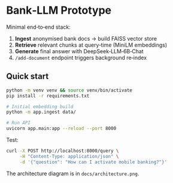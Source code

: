 
# Bank‑LLM Prototype

Minimal end‑to‑end stack:

1. **Ingest** anonymised bank docs → build FAISS vector store
2. **Retrieve** relevant chunks at query‑time (MiniLM embeddings)
3. **Generate** final answer with DeepSeek‑LLM‑6B‑Chat
4. `/add-document` endpoint triggers background re‑index

## Quick start

```bash
python -m venv venv && source venv/bin/activate
pip install -r requirements.txt

# Initial embedding build
python -m app.ingest data/

# Run API
uvicorn app.main:app --reload --port 8000
```

Test:

```bash
curl -X POST http://localhost:8000/query \
     -H "Content-Type: application/json" \
     -d '{"question": "How can I activate mobile banking?"}'
```

The architecture diagram is in `docs/architecture.png`.
